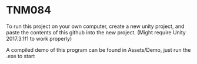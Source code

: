 # TNM084

To run this project on your own computer, create a new unity project, and paste the contents of this github into the new project. (Might require Unity 2017.3.1f1 to work properly) 

A compiled demo of this program can be found in Assets/Demo, just run the .exe to start
